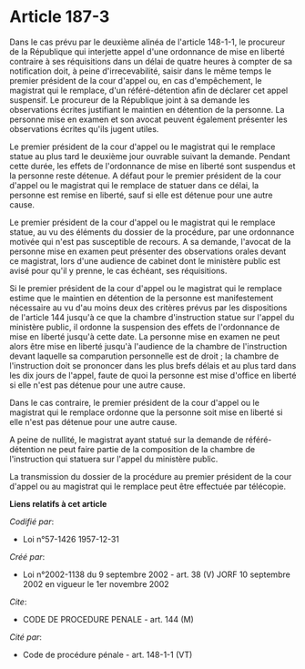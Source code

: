 # Article 187-3

Dans le cas prévu par le deuxième alinéa de l'article 148-1-1, le procureur de la République qui interjette appel d'une
ordonnance de mise en liberté contraire à ses réquisitions dans un délai de quatre heures à compter de sa notification doit,
à peine d'irrecevabilité, saisir dans le même temps le premier président de la cour d'appel ou, en cas d'empêchement, le
magistrat qui le remplace, d'un référé-détention afin de déclarer cet appel suspensif. Le procureur de la République joint à
sa demande les observations écrites justifiant le maintien en détention de la personne. La personne mise en examen et son
avocat peuvent également présenter les observations écrites qu'ils jugent utiles.

Le premier président de la cour d'appel ou le magistrat qui le remplace statue au plus tard le deuxième jour ouvrable suivant
la demande. Pendant cette durée, les effets de l'ordonnance de mise en liberté sont suspendus et la personne reste détenue. A
défaut pour le premier président de la cour d'appel ou le magistrat qui le remplace de statuer dans ce délai, la personne est
remise en liberté, sauf si elle est détenue pour une autre cause.

Le premier président de la cour d'appel ou le magistrat qui le remplace statue, au vu des éléments du dossier de la
procédure, par une ordonnance motivée qui n'est pas susceptible de recours. A sa demande, l'avocat de la personne mise en
examen peut présenter des observations orales devant ce magistrat, lors d'une audience de cabinet dont le ministère public
est avisé pour qu'il y prenne, le cas échéant, ses réquisitions.

Si le premier président de la cour d'appel ou le magistrat qui le remplace estime que le maintien en détention de la personne
est manifestement nécessaire au vu d'au moins deux des critères prévus par les dispositions de l'article 144 jusqu'à ce que
la chambre d'instruction statue sur l'appel du ministère public, il ordonne la suspension des effets de l'ordonnance de mise
en liberté jusqu'à cette date. La personne mise en examen ne peut alors être mise en liberté jusqu'à l'audience de la chambre
de l'instruction devant laquelle sa comparution personnelle est de droit ; la chambre de l'instruction doit se prononcer dans
les plus brefs délais et au plus tard dans les dix jours de l'appel, faute de quoi la personne est mise d'office en liberté
si elle n'est pas détenue pour une autre cause.

Dans le cas contraire, le premier président de la cour d'appel ou le magistrat qui le remplace ordonne que la personne soit
mise en liberté si elle n'est pas détenue pour une autre cause.

A peine de nullité, le magistrat ayant statué sur la demande de référé-détention ne peut faire partie de la composition de la
chambre de l'instruction qui statuera sur l'appel du ministère public.

La transmission du dossier de la procédure au premier président de la cour d'appel ou au magistrat qui le remplace peut être
effectuée par télécopie.

**Liens relatifs à cet article**

_Codifié par_:

  - Loi n°57-1426 1957-12-31

_Créé par_:

  - Loi n°2002-1138 du 9 septembre 2002 - art. 38 (V) JORF 10 septembre 2002 en vigueur le 1er novembre 2002

_Cite_:

  - CODE DE PROCEDURE PENALE - art. 144 (M)

_Cité par_:

  - Code de procédure pénale - art. 148-1-1 (VT)
